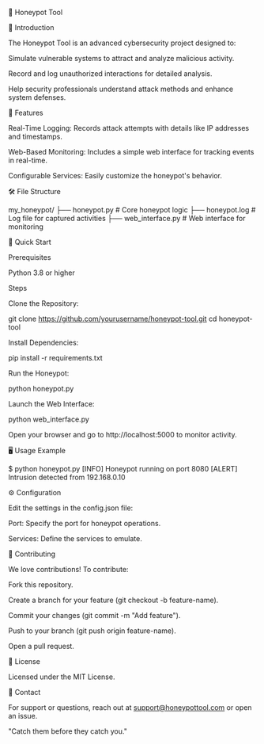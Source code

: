 
🌟 Honeypot Tool



📖 Introduction

The Honeypot Tool is an advanced cybersecurity project designed to:

Simulate vulnerable systems to attract and analyze malicious activity.

Record and log unauthorized interactions for detailed analysis.

Help security professionals understand attack methods and enhance system defenses.

🌟 Features

Real-Time Logging: Records attack attempts with details like IP addresses and timestamps.

Web-Based Monitoring: Includes a simple web interface for tracking events in real-time.

Configurable Services: Easily customize the honeypot's behavior.

🛠 File Structure

my_honeypot/
├── honeypot.py         # Core honeypot logic
├── honeypot.log        # Log file for captured activities
├── web_interface.py    # Web interface for monitoring

🚀 Quick Start

Prerequisites

Python 3.8 or higher

Steps

Clone the Repository:

git clone https://github.com/yourusername/honeypot-tool.git
cd honeypot-tool

Install Dependencies:

pip install -r requirements.txt

Run the Honeypot:

python honeypot.py

Launch the Web Interface:

python web_interface.py

Open your browser and go to http://localhost:5000 to monitor activity.

🖥 Usage Example

$ python honeypot.py
[INFO] Honeypot running on port 8080
[ALERT] Intrusion detected from 192.168.0.10

⚙ Configuration

Edit the settings in the config.json file:

Port: Specify the port for honeypot operations.

Services: Define the services to emulate.

🤝 Contributing

We love contributions! To contribute:

Fork this repository.

Create a branch for your feature (git checkout -b feature-name).

Commit your changes (git commit -m "Add feature").

Push to your branch (git push origin feature-name).

Open a pull request.

📜 License

Licensed under the MIT License.

📧 Contact

For support or questions, reach out at support@honeypottool.com or open an issue.

"Catch them before they catch you."



